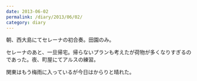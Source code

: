 ```yaml
---
date: 2013-06-02
permalink: /diary/2013/06/02/
category: diary
---
```


朝、西大島にてセレーナの初合奏。田園のみ。

セレーナのあと、一旦帰宅。帰らないプランも考えたが荷物が多くなりすぎるのであった。夜、町屋にてアルスの練習。

関東はもう梅雨に入っているが今日はからりと晴れた。